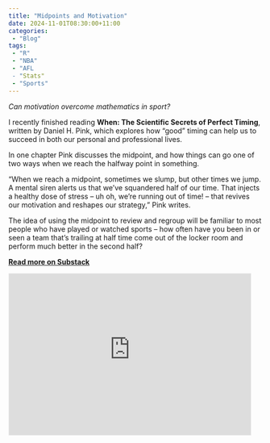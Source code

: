 ```yaml
---
title: "Midpoints and Motivation"
date: 2024-11-01T08:30:00+11:00
categories:
 - "Blog"
tags:
 - "R"
 - "NBA"
 - "AFL 
 - "Stats"
 - "Sports"
---
```


*Can motivation overcome mathematics in sport?*

<!--more-->

I recently finished reading **When: The Scientific Secrets of Perfect Timing**, written by Daniel H. Pink, which explores how “good” timing can help us to succeed in both our personal and professional lives.

In one chapter Pink discusses the midpoint, and how things can go one of two ways when we reach the halfway point in something.

“When we reach a midpoint, sometimes we slump, but other times we jump. A mental siren alerts us that we’ve squandered half of our time. That injects a healthy dose of stress – uh oh, we’re running out of time! – that revives our motivation and reshapes our strategy,” Pink writes.

The idea of using the midpoint to review and regroup will be familiar to most people who have played or watched sports – how often have you been in or seen a team that’s trailing at half time come out of the locker room and perform much better in the second half?

[**Read more on Substack**](https://lincolntracy.substack.com/p/midpoints-and-motivation)

<iframe src="https://lincolntracy.substack.com/embed" width="480" height="320" style="border:1px solid #EEE; background:white;" frameborder="0" scrolling="no"></iframe>
